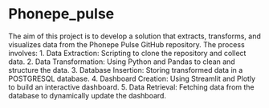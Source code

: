 # Phonepe_pulse
The aim of this project is to develop a solution that extracts, transforms, and visualizes data from the Phonepe Pulse GitHub repository. The process involves:
    1. Data Extraction: Scripting to clone the repository and collect data.
    2. Data Transformation: Using Python and Pandas to clean and structure the data.
    3. Database Insertion: Storing transformed data in a POSTGRESQL database.
    4. Dashboard Creation: Using Streamlit and Plotly to build an interactive dashboard.
    5. Data Retrieval: Fetching data from the database to dynamically update the dashboard.

